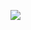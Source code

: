 ![](https://images.unsplash.com/photo-1604429868519-8a64cb3b010b?ixlib=rb-1.2.1&ixid=eyJhcHBfaWQiOjEyMDd9&auto=format&fit=crop&w=1000&q=80)

